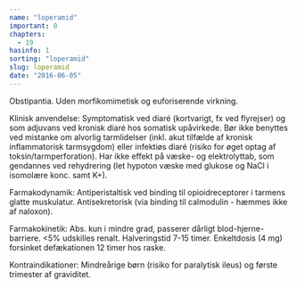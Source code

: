 ```yaml
---
name: "loperamid"
important: 0
chapters:
  - 19
hasinfo: 1
sorting: "loperamid"
slug: loperamid
date: "2016-06-05"
---
```


Obstipantia. Uden morfikomimetisk og euforiserende virkning.

Klinisk anvendelse: Symptomatisk ved diaré (kortvarigt, fx ved flyrejser) og som
adjuvans ved kronisk diaré hos somatisk upåvirkede. Bør ikke benyttes ved
mistanke om alvorlig tarmlidelser (inkl. akut tilfælde af kronisk inflammatorisk
tarmsygdom) eller infektiøs diaré (risiko for øget optag af
toksin/tarmperforation). Har ikke effekt på væske- og elektrolyttab, som
gendannes ved rehydrering (let hypoton væske med glukose og NaCl i isomolære
konc. samt K+).

Farmakodynamik: Antiperistaltisk ved binding til opioidreceptorer i tarmens
glatte muskulatur. Antisekretorisk (via binding til calmodulin - hæmmes ikke af
naloxon).

Farmakokinetik: Abs. kun i mindre grad, passerer dårligt blod-hjerne-barriere.
<5% udskilles renalt. Halveringstid 7-15 timer. Enkeltdosis (4 mg) forsinket
defækationen 12 timer hos raske.

Kontraindikationer: Mindreårige børn (risiko for paralytisk ileus) og første
trimester af graviditet.
